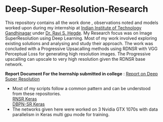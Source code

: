# Deep-Super-Resolution-Research
This repository contains all the work done , observations noted and models worked upon during my internship at [Indian Institute of Technology Gandhinagar](https://www.iitgn.ac.in/) under [Dr. Ravi S. Hegde](https://scholar.google.com/citations?user=aHWM-b8AAAAJ&hl=en). My Research focus was on Image SuperResolution using Deep Learning. Most of my work involved exploring existing solutions and analysing and study their approach. The work was concluded with a Progressive Upsacalling methods using RDNSR with VGG Perceptual Loss for generating high resolution images. The Progressive upscalling can upscale to very high resolution given the RDNSR base network.  

**Report Document For the Inernship submitted in college** : [Report on Deep Super Resolution](https://drive.google.com/open?id=1rY3RL_eTmVhXYWobjMcQ8h8FHuOvjCsj)

* Most of my scripts follow a common pattern and can be understood from these repositories.  
  [RNSR Keras](https://github.com/rajatkb/RDNSR-Residual-Dense-Network-for-Super-Resolution-Keras)  
  [DBPN-SR Keras](https://github.com/rajatkb/Deep-Super-Resolution-Research)  
* The networks given here were worked on 3 Nvidia GTX 1070s with data parallelism in Keras multi gpu mode for training. 
